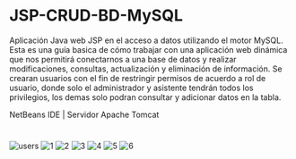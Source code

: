 # JSP-CRUD-BD-MySQL
Aplicación Java web JSP en el acceso a datos utilizando el motor MySQL. Esta es una guía basica de cómo trabajar con una aplicación web dinámica que nos permitirá conectarnos a una base de datos y realizar modificaciones, consultas, actualización y eliminación de información. Se crearan usuarios con el fin de restringir permisos de acuerdo a rol de usuario, donde solo el administrador y asistente tendrán todos los privilegios, los demas solo podran consultar y adicionar datos en la tabla.

NetBeans IDE | Servidor Apache Tomcat
#


![users](https://user-images.githubusercontent.com/25255847/36828859-e6d59836-1ce1-11e8-870b-e82ad24eb049.PNG)
![1](https://user-images.githubusercontent.com/25255847/36828852-e50766e2-1ce1-11e8-9216-564c8dfdc847.PNG)
![2](https://user-images.githubusercontent.com/25255847/36828854-e53417b4-1ce1-11e8-8f45-1a57bb84b169.PNG)
![3](https://user-images.githubusercontent.com/25255847/36828855-e5c393f8-1ce1-11e8-8e7a-89b1f32e5519.PNG)
![4](https://user-images.githubusercontent.com/25255847/36828857-e6a7034a-1ce1-11e8-86cc-d950b3455dcf.PNG)
![5](https://user-images.githubusercontent.com/25255847/36829406-ac26330a-1ce4-11e8-9d3d-75ca87b0510a.PNG)
![6](https://user-images.githubusercontent.com/25255847/36829405-abdc1f5e-1ce4-11e8-831f-7f7bd6dff1e2.PNG)



